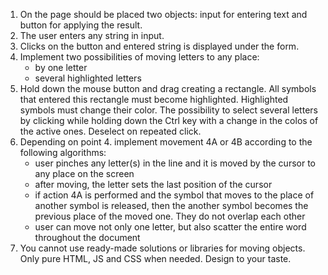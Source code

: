 1. On the page should be placed two objects: input for entering text and button for applying the result.
2. The user enters any string in input.
3. Clicks on the button and entered string is displayed under the form.
4. Implement two possibilities of moving letters to any place:
   - by one letter
   - several highlighted letters
5. Hold down the mouse button and drag creating a rectangle. All symbols that entered this rectangle must become highlighted. Highlighted symbols must change their color.
   The possibility to select several letters by clicking while holding down the Ctrl key with a change in the colos of the active ones. Deselect on repeated click.
6. Depending on point 4. implement movement 4A or 4B according to the following algorithms:
   - user pinches any letter(s) in the line and it is moved by the cursor to any place on the screen
   - after moving, the letter sets the last position of the cursor
   - if action 4A is performed and the symbol that moves to the place of another symbol is released, then the another symbol becomes the previous place of the moved one. They do not overlap each other
   - user can move not only one letter, but also scatter the entire word throughout the document
7. You cannot use ready-made solutions or libraries for moving objects. Only pure HTML, JS and CSS when needed. Design to your taste.
